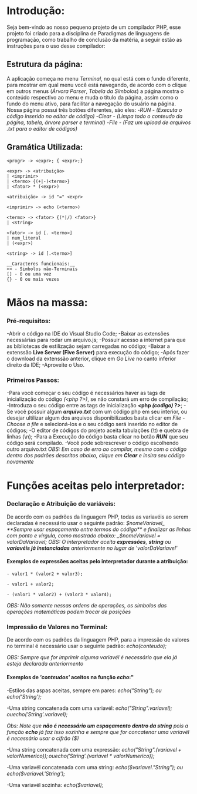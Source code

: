 # Introdução:
Seja bem-vindo ao nosso pequeno projeto de um compilador PHP, esse projeto foi criado para 
a disciplina de Paradigmas de linguagens de programação, como trabalho de conclusão da matéria,
a seguir estão as instruções para o uso desse compilador:

## Estrutura da página:
A aplicação começa no menu _Terminal_, no qual está com o fundo diferente, para mostrar em qual 
menu você está navegando, de acordo com o clique em outros menus (_Árvora Parser_, _Tabela da Símbolos_)
a página mostra o conteúdo respectivo ao menu e muda o título da página, assim como o fundo do menu ativo,
para facilitar a navegação do usuário na página.
Nossa página possui três botões diferentes, são eles:
-_RUN - (Executa o código inserido no editor de código)_
-_Clear - (Limpa todo o conteudo da página, tabela, árvore parser e terminal)_
-_File - (Faz um upload de arquivos .txt para o editor de códigos)_

## Gramática Utilizada:
    <progr> -> <expr>; { <expr>;}

    <expr> -> <atribuição> 
    | <imprimir> 
    | <termo> {(+|-)<termo>} 
    | <fator> * (<expr>)

    <atribuição> -> id "=" <expr>

    <imprimir> -> echo (<termo>) 

    <termo> -> <fator> {(*|/) <fator>}
    | <string>

    <fator> -> id [. <termo>]
    | num_literal
    | (<expr>)

    <string> -> id [.<termo>]
    
    __Caracteres funcionais:__
    <> - Simbolos não-Terminais
    [] - 0 ou uma vez
    {} - 0 ou mais vezes


# Mãos na massa:

### Pré-requisitos:
-Abrir o código na IDE do Visual Studio Code;
-Baixar as extensões necessárias para rodar um arquivo.js;
-Possuir acesso a internet para que as bibliotecas de estilização sejam carregadas no código;
-Baixar a extenssão **Live Server (Five Server)** para execução do código;
-Após fazer o download da extenssão anterior, clique em _Go Live_ no canto inferior direito da IDE;
-Aproveite o Uso.

### Primeiros Passos:
-Para você começar o seu código é necessários haver as tags de inicialização do código _(<php ?>)_, se não constará 
um erro de compilação;
-Introduza o seu código entre as tags de inicialização **<php _(codigo)_ ?>**;
-Se você possuir algum **_arquivo.txt_** com um código php em seu interior, ou desejar ultilizar algum dos arquivos
disponibilizados basta clicar em _File - Choose a file_ e selecioná-los e o seu código será inserido no editor de códigos;
-O editor de códigos do projeto aceita tabulações (\t) e quebra de linhas (\n);
-Para a Execução do código basta clicar no botão ***RUN*** que seu código será compilado.
-Você pode sobrescrever o código escolhendo outro arquivo.txt
_OBS: Em caso de erro ao compilar, mesmo com o código dentro dos padrões descritos abaixo, clique em **Clear** e insira seu
código novamente_


# Funções aceitas pelo interpretador:

### Declaração e Atribuição de variáveis:
De acordo com os padrões da linguagem PHP, todas as variavéis ao serem declaradas é necessário usar o seguinte padrão:
    _$nomeVariavel_
**Sempre usar espaçamento entre termos do código** e finalizar as linhas com ponto e virgula, como mostrado abaixo:
    _$nomeVariavel = valorDaVariavel;_
_OBS: O interpretador aceita **expressões**, **string** ou **variavéis já instanciadas** anteriormente no lugar de 'valorDaVariavel'_
#### Exemplos de expressões aceitas pelo interpretador durante a atribuição:
    - valor1 * (valor2 + valor3);

    - valor1 + valor2;

    - (valor1 * valor2) + (valor3 * valor4);

_OBS: Não somente nessas ordens de operações, os simbolos das operações matemáticas podem trocar de posições_

### Impressão de Valores no Terminal:
De acordo com os padrões da linguagem PHP, para a impressão de valores no terminal é necessário usar o seguinte padrão:
    _echo(conteudo);_

_OBS: Sempre que for imprimir alguma variavél é necessário que ela já esteja declarada anteriormento_
#### Exemplos de _'conteudos'_ aceitos na função _echo_:"
-Estilos das aspas aceitas, sempre em pares: 
    _echo("String"); ou echo('String');_

-Uma string concatenada com uma variavél:
    _echo("String".$variavel); ou echo('String'.$variavel);_

_Obs: Note que **não é necessário um espaçamento dentro da string** pois a função **echo** já faz isso sozinha e sempre que for concatenar uma variavél é necessário usar o cifrão ($)_

-Uma string concatenada com uma expressão:
    _echo("String".($variavel + valorNumerico)); ou echo('String'.($variavel * valorNumerico));_

-Uma variavél concatenada com uma string:
    _echo($variavel."String"); ou echo($variavel.'String');_

-Uma variavél sozinha:
    _echo($variavel);_
